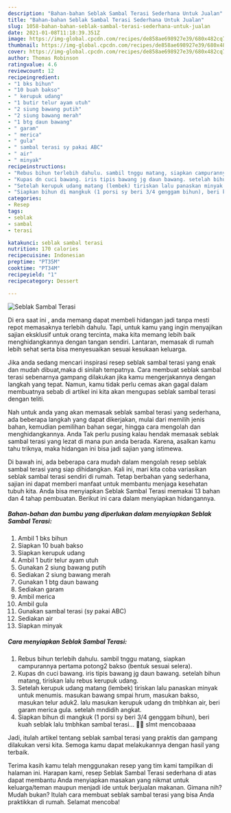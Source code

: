 ```yaml
---
description: "Bahan-bahan Seblak Sambal Terasi Sederhana Untuk Jualan"
title: "Bahan-bahan Seblak Sambal Terasi Sederhana Untuk Jualan"
slug: 1058-bahan-bahan-seblak-sambal-terasi-sederhana-untuk-jualan
date: 2021-01-08T11:18:39.351Z
image: https://img-global.cpcdn.com/recipes/de858ae698927e39/680x482cq70/seblak-sambal-terasi-foto-resep-utama.jpg
thumbnail: https://img-global.cpcdn.com/recipes/de858ae698927e39/680x482cq70/seblak-sambal-terasi-foto-resep-utama.jpg
cover: https://img-global.cpcdn.com/recipes/de858ae698927e39/680x482cq70/seblak-sambal-terasi-foto-resep-utama.jpg
author: Thomas Robinson
ratingvalue: 4.6
reviewcount: 12
recipeingredient:
- "1 bks bihun"
- "10 buah bakso"
- " kerupuk udang"
- "1 butir telur ayam utuh"
- "2 siung bawang putih"
- "2 siung bawang merah"
- "1 btg daun bawang"
- " garam"
- " merica"
- " gula"
- " sambal terasi sy pakai ABC"
- " air"
- " minyak"
recipeinstructions:
- "Rebus bihun terlebih dahulu. sambil tnggu matang, siapkan campurannya pertama potong2 bakso (bentuk sesuai selera)."
- "Kupas dn cuci bawang. iris tipis bawang jg daun bawang. setelah bihun matang, tiriskan lalu rebus kerupuk udang."
- "Setelah kerupuk udang matang (lembek) tiriskan lalu panaskan minyak untuk menumis. masukan bawang smpai hrum, masukan bakso, masukan telur aduk2. lalu masukan kerupuk udang dn tmbhkan air, beri garam merica gula. setelah mndidih angkat."
- "Siapkan bihun di mangkuk (1 porsi sy beri 3/4 genggam bihun), beri kuah seblak lalu tmbhkan sambal terasi... 🤤🤤 slmt mencobaaaa"
categories:
- Resep
tags:
- seblak
- sambal
- terasi

katakunci: seblak sambal terasi 
nutrition: 170 calories
recipecuisine: Indonesian
preptime: "PT35M"
cooktime: "PT34M"
recipeyield: "1"
recipecategory: Dessert

---
```



![Seblak Sambal Terasi](https://img-global.cpcdn.com/recipes/de858ae698927e39/680x482cq70/seblak-sambal-terasi-foto-resep-utama.jpg)

Di era  saat ini , anda memang dapat membeli hidangan jadi tanpa mesti repot memasaknya terlebih dahulu. Tapi, untuk kamu yang ingin menyajikan sajian eksklusif untuk orang tercinta, maka kita memang lebih baik menghidangkannya dengan tangan sendiri. Lantaran, memasak di rumah lebih sehat serta bisa menyesuaikan sesuai kesukaan keluarga.

Jika anda sedang mencari inspirasi resep seblak sambal terasi yang enak dan mudah dibuat,maka di sinilah tempatnya. Cara membuat seblak sambal terasi  sebenarnya gampang dilakukan jika kamu mengerjakannya dengan langkah yang tepat. Namun, kamu tidak perlu cemas akan gagal dalam membuatnya 
sebab di artikel ini kita akan mengupas seblak sambal terasi dengan teliti.  



Nah untuk anda yang akan memasak seblak sambal terasi yang sederhana, ada beberapa langkah yang dapat dikerjakan, mulai dari memilih jenis bahan, kemudian pemilihan bahan segar, hingga cara mengolah dan menghidangkannya. Anda Tak perlu pusing kalau hendak memasak seblak sambal terasi yang lezat di mana pun anda berada. Karena, asalkan kamu  tahu triknya, maka hidangan ini bisa jadi sajian yang istimewa.

Di bawah ini, ada beberapa cara mudah dalam mengolah resep seblak sambal terasi yang siap dihidangkan. Kali ini, mari kita coba variasikan seblak sambal terasi sendiri di rumah. Tetap berbahan yang sederhana, sajian ini dapat memberi manfaat untuk membantu menjaga kesehatan tubuh kita. Anda bisa menyiapkan Seblak Sambal Terasi memakai 13 bahan dan 4 tahap pembuatan. Berikut ini cara dalam menyiapkan hidangannya.

<!--inarticleads1-->

##### Bahan-bahan dan bumbu yang diperlukan dalam menyiapkan Seblak Sambal Terasi:

1. Ambil 1 bks bihun
1. Siapkan 10 buah bakso
1. Siapkan  kerupuk udang
1. Ambil 1 butir telur ayam utuh
1. Gunakan 2 siung bawang putih
1. Sediakan 2 siung bawang merah
1. Gunakan 1 btg daun bawang
1. Sediakan  garam
1. Ambil  merica
1. Ambil  gula
1. Gunakan  sambal terasi (sy pakai ABC)
1. Sediakan  air
1. Siapkan  minyak




<!--inarticleads2-->

##### Cara menyiapkan Seblak Sambal Terasi:

1. Rebus bihun terlebih dahulu. sambil tnggu matang, siapkan campurannya pertama potong2 bakso (bentuk sesuai selera).
1. Kupas dn cuci bawang. iris tipis bawang jg daun bawang. setelah bihun matang, tiriskan lalu rebus kerupuk udang.
1. Setelah kerupuk udang matang (lembek) tiriskan lalu panaskan minyak untuk menumis. masukan bawang smpai hrum, masukan bakso, masukan telur aduk2. lalu masukan kerupuk udang dn tmbhkan air, beri garam merica gula. setelah mndidih angkat.
1. Siapkan bihun di mangkuk (1 porsi sy beri 3/4 genggam bihun), beri kuah seblak lalu tmbhkan sambal terasi... 🤤🤤 slmt mencobaaaa




Jadi, itulah artikel tentang  seblak sambal terasi  yang praktis dan gampang dilakukan versi kita. Semoga kamu dapat melakukannya dengan hasil yang terbaik. 

Terima kasih kamu telah menggunakan resep yang tim kami tampilkan di halaman ini. Harapan kami, resep  Seblak Sambal Terasi sederhana di atas dapat membantu Anda menyiapkan masakan yang nikmat untuk keluarga/teman maupun menjadi ide untuk berjualan makanan. Gimana nih? Mudah bukan? Itulah cara membuat seblak sambal terasi yang bisa Anda praktikkan di rumah. Selamat mencoba!

